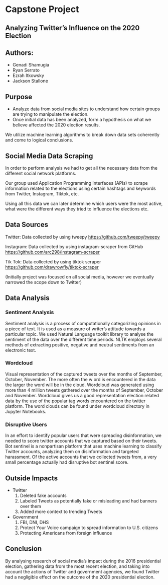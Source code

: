 # Capstone Project

## Analyzing Twitter’s Influence on the 2020 Election

## Authors:
- Genadi Shamugia
- Ryan Serrato
- Ezrah Itkowsky
- Jackson Stallone

## Purpose

- Analyze data from social media sites to understand how certain groups are trying to manipulate the election. 
- Once initial data has been analyzed, form a hypothesis on what we believe affected the 2020 election results. 

We utilize machine learning algorithms to break down data sets coherently and come to logical conclusions.

## Social Media Data Scraping

In order to perform analysis we had to get all the necessary data from the different social network platforms. 

Our group used Application Programming Interfaces (APIs) to scrape information related to the elections using certain hashtags and keywords from Twitter, Instagram, Tiktok, etc.

Using all this data we can later determine which users were the most active, what were the different ways they tried to influence the elections etc.


## Data Sources

Twitter: Data collected by using tweepy 
https://github.com/tweepy/tweepy

Instagram: Data collected by using instagram-scraper from GitHub
https://github.com/arc298/instagram-scraper

Tik Tok: Data collected by using tiktok scraper
https://github.com/drawrowfly/tiktok-scraper	

(Initially project was focused on all social media, however we eventually narrowed the scope down to Twitter)


## Data Analysis

### Sentiment Analysis
Sentiment analysis is a process of computationally categorizing opinions in a piece of text. It is used as a measure of writer’s attitude towards a particular topic. We used Natural Language toolkit library to analyse the sentiment of the data over the different time periods. NLTK employs several methods of extracting positive, negative and neutral sentiments from an electronic text. 


### Wordcloud
Visual representation of the captured tweets over the months of September, October, November. The more often the w ord is encountered in the data the larger the word will be in the cloud. Wordcloud was generated using more than 4 million tweets gathered over the months of September, October and November.  Wordcloud gives us a good representation election related data by the use of the popular tag words encountered on the twitter platform. 
The word clouds can be found under wordcloud directory in Jupyter Notebooks.

### Disruptive Users
In an effort to identify popular users that were spreading disinformation, we needed to score twitter accounts that we captured based on their tweets. Bot sentinel is a nonpartisan platform that uses machine learning to classify Twitter accounts, analyzing them on disinformation and targeted harassment. Of the active accounts that we collected tweets from, a very small percentage actually had disruptive bot sentinel score.

## Outside Impacts
* Twitter
  1. Deleted fake accounts
  2. Labeled Tweets as potentially fake or misleading and had banners over them
  3. Added more context to trending Tweets 
* Government
  1. FBI, DNI, DHS
  2. Protect Your Voice campaign to spread information to U.S. citizens
  3. Protecting Americans from foreign influence


## Conclusion
By analysing research of social media’s impact during the 2016 presidential election, gathering data from the most recent election, and taking into account the actions of Twitter and government agencies, we found Twitter had a negligible effect on the outcome of the 2020 presidential election.



